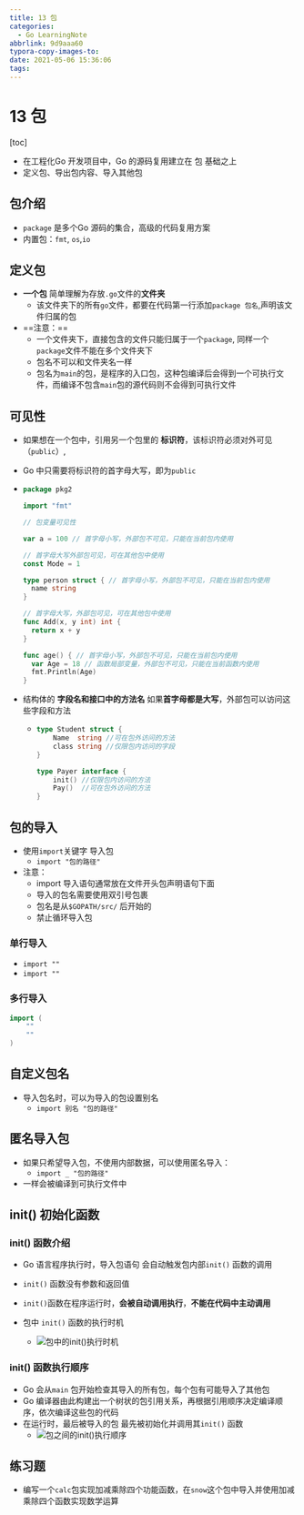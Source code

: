 ```yaml
---
title: 13 包
categories: 
  - Go LearningNote
abbrlink: 9d9aaa60
typora-copy-images-to:
date: 2021-05-06 15:36:06
tags:
---
```




# 13 包

[toc]

* 在工程化Go 开发项目中，Go 的源码复用建立在 包 基础之上
* 定义包、导出包内容、导入其他包

## 包介绍

* `package` 是多个Go 源码的集合，高级的代码复用方案
* 内置包：`fmt`, `os`,`io`



## 定义包

* **一个包** 简单理解为存放`.go`文件的**文件夹**
  * 该文件夹下的所有`go`文件，都要在代码第一行添加`package 包名`,声明该文件归属的包
* ==注意：==
  * 一个文件夹下，直接包含的文件只能归属于一个`package`, 同样一个`package`文件不能在多个文件夹下
  * 包名不可以和文件夹名一样
  * 包名为`main`的包，是程序的入口包，这种包编译后会得到一个可执行文件，而编译不包含`main`包的源代码则不会得到可执行文件



## 可见性

* 如果想在一个包中，引用另一个包里的 **标识符**，该标识符必须对外可见（`public`）,
* Go 中只需要将标识符的首字母大写，即为`public`

* ```go
  package pkg2
  
  import "fmt"
  
  // 包变量可见性
  
  var a = 100 // 首字母小写，外部包不可见，只能在当前包内使用
  
  // 首字母大写外部包可见，可在其他包中使用
  const Mode = 1
  
  type person struct { // 首字母小写，外部包不可见，只能在当前包内使用
  	name string
  }
  
  // 首字母大写，外部包可见，可在其他包中使用
  func Add(x, y int) int {
  	return x + y
  }
  
  func age() { // 首字母小写，外部包不可见，只能在当前包内使用
  	var Age = 18 // 函数局部变量，外部包不可见，只能在当前函数内使用
  	fmt.Println(Age)
  }
  ```

* 结构体的 **字段名和接口中的方法名** 如果**首字母都是大写**，外部包可以访问这些字段和方法

  * ```go
    type Student struct {
    	Name  string //可在包外访问的方法
    	class string //仅限包内访问的字段
    }
    
    type Payer interface {
    	init() //仅限包内访问的方法
    	Pay()  //可在包外访问的方法
    }
    ```



## 包的导入

* 使用`import`关键字 导入包
  * `import "包的路径"`
* 注意：
  * import 导入语句通常放在文件开头包声明语句下面
  * 导入的包名需要使用双引号包裹
  * 包名是从`$GOPATH/src/` 后开始的
  * 禁止循环导入包



### 单行导入

* `import ""`
* `import ""`



### 多行导入

```go
import (
	""
	""
)
```

## 自定义包名

* 导入包名时，可以为导入的包设置别名
  * `import 别名 "包的路径"`



## 匿名导入包

* 如果只希望导入包，不使用内部数据，可以使用匿名导入：
  * `import _ "包的路径"`
* 一样会被编译到可执行文件中



## init() 初始化函数



### init() 函数介绍

* Go 语言程序执行时，导入包语句 会自动触发包内部`init()` 函数的调用
* `init()` 函数没有参数和返回值
* `init()`函数在程序运行时，**会被自动调用执行**，**不能在代码中主动调用**

* 包中 `init()` 函数的执行时机
  * ![包中的init()执行时机](E:\LearningNotes\Go\包.assets\init01.png)

### init() 函数执行顺序

* Go 会从`main` 包开始检查其导入的所有包，每个包有可能导入了其他包
* Go 编译器由此构建出一个树状的包引用关系，再根据引用顺序决定编译顺序，依次编译这些包的代码
* 在运行时，最后被导入的包 最先被初始化并调用其`init()` 函数
  * ![包之间的init()执行顺序](E:\LearningNotes\Go\包.assets\init02.png)

## 练习题

* 编写一个`calc`包实现加减乘除四个功能函数，在`snow`这个包中导入并使用加减乘除四个函数实现数学运算